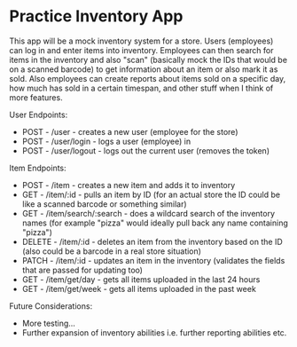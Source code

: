 # Practice Inventory App
This app will be a mock inventory system for a store. Users (employees) can log in and enter items into inventory. Employees can then search for items in the inventory and also "scan" (basically mock the IDs that would be on a scanned barcode) to get information about an item or also mark it as sold. Also employees can create reports about items sold on a specific day, how much has sold in a certain timespan, and other stuff when I think of more features.

User Endpoints:
- POST - /user - creates a new user (employee for the store)
- POST - /user/login - logs a user (employee) in
- POST - /user/logout - logs out the current user (removes the token)

Item Endpoints:
- POST - /item - creates a new item and adds it to inventory
- GET - /item/:id - pulls an item by ID (for an actual store the ID could be like a scanned barcode or something similar)
- GET - /item/search/:search - does a wildcard search of the inventory names (for example "pizza" would ideally pull back any name containing "pizza")
- DELETE - /item/:id - deletes an item from the inventory based on the ID (also could be a barcode in a real store situation)
- PATCH - /item/:id - updates an item in the inventory (validates the fields that are passed for updating too)
- GET - /item/get/day - gets all items uploaded in the last 24 hours
- GET - /item/get/week - gets all items uploaded in the past week

Future Considerations:
- More testing...
- Further expansion of inventory abilities i.e. further reporting abilities etc.